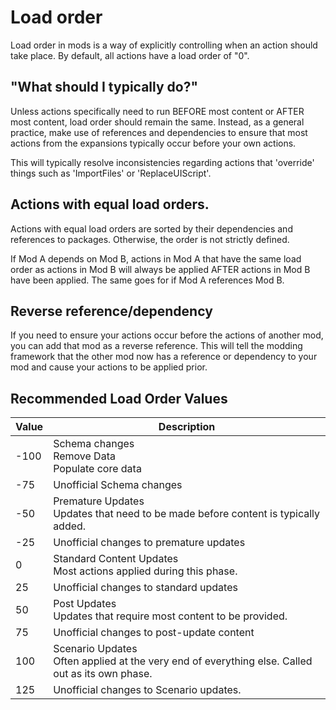 # Load order
Load order in mods is a way of explicitly controlling when an action should take place.  By default, all actions have a load order of "0".  

## "What should I typically do?"
Unless actions specifically need to run BEFORE most content or AFTER most content, load order should remain the same.  Instead, as a general practice, make use of references and dependencies to ensure that most actions from the expansions typically occur before your own actions.

This will typically resolve inconsistencies regarding actions that 'override' things such as 'ImportFiles' or 'ReplaceUIScript'.

## Actions with equal load orders.
Actions with equal load orders are sorted by their dependencies and references to packages. Otherwise, the order is not strictly defined.

If Mod A depends on Mod B, actions in Mod A that have the same load order as actions in Mod B will always be applied AFTER actions in Mod B have been applied.  The same goes for if Mod A references Mod B.

## Reverse reference/dependency
If you need to ensure your actions occur before the actions of another mod, you can add that mod as a reverse reference.  This will tell the modding framework that the other mod now has a reference or dependency to your mod and cause your actions to be applied prior.


## Recommended Load Order Values

|Value|Description|
|---|---|
|-100|Schema changes<br/>Remove Data<br/>Populate core data|		
|-75|Unofficial Schema changes|	
|-50|Premature Updates<br/>Updates that need to be made before content is typically added.|
|-25|Unofficial changes to premature updates|
|0|Standard Content Updates<br/>Most actions applied during this phase.|
|25|Unofficial changes to standard updates|
|50|Post Updates<br/>Updates that require most content to be provided.|
|75|Unofficial changes to post-update content|
|100|Scenario Updates<br/>Often applied at the very end of everything else.  Called out as its own phase.|	
|125|Unofficial changes to Scenario updates.|